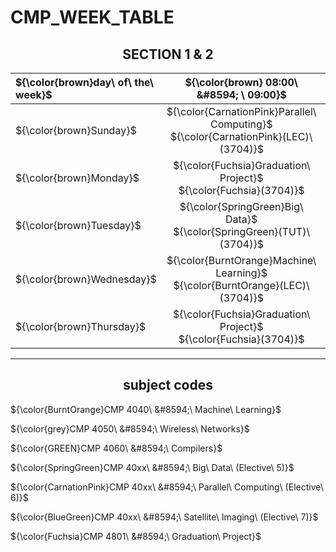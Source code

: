 # CMP_WEEK_TABLE

<h2 align="center"> 
SECTION 1 & 2
</h2>


|${\color{brown}day\ of\ the\ week}$  |${\color{brown} 08:00\ &#8594; \ 09:00}$ | ${\color{brown} 09:10\ &#8594;\ 10:10}$ | ${\color{brown}10:20\ &#8594;\ 11:20}$ | ${\color{brown}11:30\ &#8594;\ 12:30}$ | ${\color{brown}13:00\ &#8594;\ 14:00}$ |
|:---                 |     :---:         |     :---:          |      :---:        |     :---:           |    :---:          |
|${\color{brown}Sunday}$              |   ${\color{CarnationPink}Parallel\ Computing}$ <br /> ${\color{CarnationPink}(LEC)\ (3704)}$     |   ${\color{BlueGreen}Satellite\ Imaging}$ <br /> ${\color{BlueGreen}(LEC)\ (3704)}$    |   ${\color{CarnationPink}Parallel\ Computing}$ <br /> ${\color{CarnationPink}(TUT)\ (3704)}$  |  ${\color{grey}Wireless\ Networks}$ <br /> ${\color{grey}(TUT)\ (3704)}$        |   ---------    | 
|${\color{brown}Monday}$              | ${\color{Fuchsia}Graduation\ Project}$ <br /> ${\color{Fuchsia}(3704)}$   |  ${\color{Fuchsia}Graduation\ Project}$ <br /> ${\color{Fuchsia}(3704)}$  | ${\color{Fuchsia}Graduation\ Project}$ <br /> ${\color{Fuchsia}(3704)}$                |  ${\color{Fuchsia}Graduation\ Project}$ <br /> ${\color{Fuchsia}(3704)}$          |  ${\color{Fuchsia}Graduation\ Project}$ <br /> ${\color{Fuchsia}(3704)}$         |
|${\color{brown}Tuesday}$             | ${\color{SpringGreen}Big\ Data}$ <br /> ${\color{SpringGreen}(TUT)\ (3704)}$        |   ${\color{GREEN}Compilers}$ <br /> ${\color{GREEN}(TUT)\ (3704)}$        |    ${\color{SpringGreen}Big\ Data}$ <br /> ${\color{SpringGreen}(LEC)\ (3704)}$             |  ${\color{BurntOrange}Machine\ Learning}$ <br /> ${\color{BurntOrange}(TUT)\ (3704)}$  |      ---------   |
|${\color{brown}Wednesday}$           | ${\color{BurntOrange}Machine\ Learning}$ <br /> ${\color{BurntOrange}(LEC)\ (3704)}$   |     ${\color{grey}Wireless\ Networks}$ <br /> ${\color{grey}(LEC)\ (3704)}$   | ${\color{GREEN}Compilers}$ <br /> ${\color{GREEN}(LEC)\ (3704)}$           |  ${\color{BlueGreen}Satellite\ Imaging}$ <br /> ${\color{BlueGreen}(TUT)\ (3704)}$      | ---------     |
|${\color{brown}Thursday}$            | ${\color{Fuchsia}Graduation\ Project}$ <br /> ${\color{Fuchsia}(3704)}$   |  ${\color{Fuchsia}Graduation\ Project}$ <br /> ${\color{Fuchsia}(3704)}$  | ${\color{Fuchsia}Graduation\ Project}$ <br /> ${\color{Fuchsia}(3704)}$                |  ${\color{Fuchsia}Graduation\ Project}$ <br /> ${\color{Fuchsia}(3704)}$          |  ${\color{Fuchsia}Graduation\ Project}$ <br /> ${\color{Fuchsia}(3704)}$         |

---
<h2 align="center">
subject codes
</h2>

${\color{BurntOrange}CMP 4040\ &#8594;\ Machine\ Learning}$

${\color{grey}CMP 4050\ &#8594;\ Wireless\ Networks}$

${\color{GREEN}CMP 4060\ &#8594;\ Compilers}$

${\color{SpringGreen}CMP 40xx\ &#8594;\ Big\ Data\ (Elective\ 5)}$

${\color{CarnationPink}CMP 40xx\ &#8594;\ Parallel\ Computing\ (Elective\ 6)}$
 
${\color{BlueGreen}CMP 40xx\ &#8594;\ Satellite\ Imaging\ (Elective\ 7)}$

${\color{Fuchsia}CMP 4801\ &#8594;\ Graduation\ Project}$

